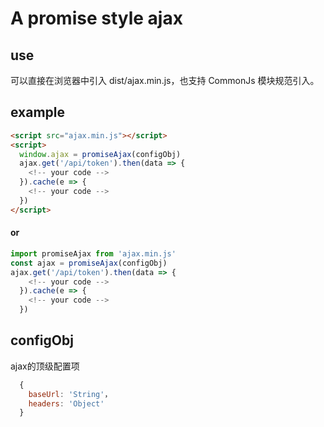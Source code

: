 # A promise style ajax

## use

可以直接在浏览器中引入 dist/ajax.min.js，也支持 CommonJs 模块规范引入。

## example

```html
<script src="ajax.min.js"></script>
<script>
  window.ajax = promiseAjax(configObj)
  ajax.get('/api/token').then(data => {
    <!-- your code -->
  }).cache(e => {
    <!-- your code -->
  })
</script>
```
#### or

```javascript
import promiseAjax from 'ajax.min.js'
const ajax = promiseAjax(configObj)
ajax.get('/api/token').then(data => {
    <!-- your code -->
  }).cache(e => {
    <!-- your code -->
  })
```

## configObj

ajax的顶级配置项
```javascript
  {
    baseUrl: 'String'，
    headers: 'Object'
  }
```
